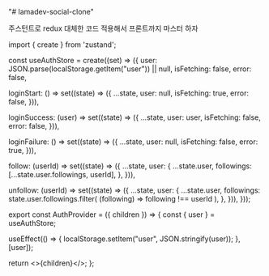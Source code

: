"# lamadev-social-clone" 


주스턴트로 redux 대체한 코드 적용해서 프론트까지 마스터 하자


import { create } from 'zustand';


const useAuthStore = create((set) => ({
  user: JSON.parse(localStorage.getItem("user")) || null,
  isFetching: false,
  error: false,

  loginStart: () =>
    set((state) => ({
      ...state,
      user: null,
      isFetching: true,
      error: false,
    })),

  loginSuccess: (user) =>
    set((state) => ({
      ...state,
      user: user,
      isFetching: false,
      error: false,
    })),

  loginFailure: () =>
    set((state) => ({
      ...state,
      user: null,
      isFetching: false,
      error: true,
    })),

  follow: (userId) =>
    set((state) => ({
      ...state,
      user: {
        ...state.user,
        followings: [...state.user.followings, userId],
      },
    })),

  unfollow: (userId) =>
    set((state) => ({
      ...state,
      user: {
        ...state.user,
        followings: state.user.followings.filter(
          (following) => following !== userId
        ),
      },
    })),
}));


export const AuthProvider = ({ children }) => {
  const { user } = useAuthStore;

  useEffect(() => {
    localStorage.setItem("user", JSON.stringify(user));
  }, [user]);

  return <>{children}</>;
};